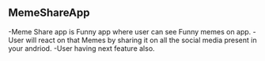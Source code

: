 ## MemeShareApp
-Meme Share app is Funny app where user can see Funny memes on app.
-User will react on that Memes by sharing it on all the social media present in your andriod. 
-User having next feature also.

